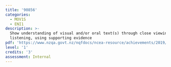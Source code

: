 ```yaml
---
title: '90856'
categories:
  - MOV1S
  - ENI1
description: >-
  Show understanding of visual and/or oral text(s) through close viewing and/or
  listening, using supporting evidence
pdf: 'https://www.nzqa.govt.nz/nqfdocs/ncea-resource/achievements/2019/as90856.pdf'
level: '1'
credits: '3'
assessment: Internal
---
```


